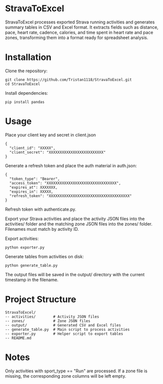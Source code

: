 # StravaToExcel
StravaToExcel processes exported Strava running activities and generates summary tables in CSV and Excel format. It extracts fields such as distance, pace, heart rate, cadence, calories, and time spent in heart rate and pace zones, transforming them into a format ready for spreadsheet analysis.

# Installation

Clone the repository:

```
git clone https://github.com/Tristan1118/StravaToExcel.git
cd StravaToExcel
```

Install dependencies:

```
pip install pandas
```

# Usage

Place your client key and secret in client.json

```
{
  "client_id": "XXXXX",
  "client_secret": "XXXXXXXXXXXXXXXXXXXXXXXXX"
}
```

Generate a refresh token and place the auth material in auth.json:

```
{
  "token_type": "Bearer",
  "access_token": "XXXXXXXXXXXXXXXXXXXXXXXXXXXXXXXX",
  "expires_at": XXXXXXX,
  "expires_in": XXXXX,
  "refresh_token": "XXXXXXXXXXXXXXXXXXXXXXXXXXXXXXXXXXXXX"
}
```

Refresh token with authenticate.py.


Export your Strava activities and place the activity JSON files into the activities/ folder and the matching zone JSON files into the zones/ folder. Filenames must match by activity ID.

Export activities:

```
python exporter.py
```

Generate tables from activities on disk:

```
python generate_table.py
```

The output files will be saved in the output/ directory with the current timestamp in the filename.

# Project Structure

```
StravaToExcel/
-- activities/        # Activity JSON files
-- zones/             # Zone JSON files
-- output/            # Generated CSV and Excel files
-- generate_table.py  # Main script to process activities
-- exporter.py        # Helper script to export tables
-- README.md
```

# Notes

Only activities with sport_type == "Run" are processed. If a zone file is missing, the corresponding zone columns will be left empty.

